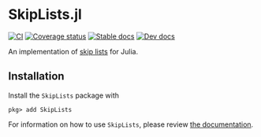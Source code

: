 # SkipLists.jl

[![CI](https://github.com/kernelmethod/SkipLists.jl/workflows/CI/badge.svg)](https://github.com/kernelmethod/SkipLists.jl/actions?query=workflow%3ACI)
[![Coverage status](https://codecov.io/gh/kernelmethod/SkipLists.jl/branch/master/graph/badge.svg)](https://codecov.io/gh/kernelmethod/SkipLists.jl)
[![Stable docs](https://img.shields.io/badge/docs-stable-blue.svg)](https://kernelmethod.github.io/SkipLists.jl/stable/)
[![Dev docs](https://img.shields.io/badge/docs-dev-blue.svg)](https://kernelmethod.github.io/SkipLists.jl/dev/)

An implementation of [skip lists](https://en.wikipedia.org/wiki/Skip_list) for Julia.

## Installation

Install the `SkipLists` package with

```
pkg> add SkipLists
```

For information on how to use `SkipLists`, please review [the documentation](https://kernelmethod.github.io/SkipLists.jl/stable/).

